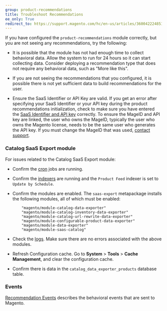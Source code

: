 ```yaml
---
group: product-recommendations
title: Troubleshoot Recommendations
ee_only: True
redirect_to: https://support.magento.com/hc/en-us/articles/360042224851
---
```


If you have configured the `product-recommendations` module correctly, but you are not seeing any recommendations, try the following:

-  It is possible that the module has not had enough time to collect behavioral data. Allow the system to run for 24 hours so it can start collecting data. Consider deploying a recommendation type that does not require any behavioral data, such as "More like this".

-  If you are not seeing the recommendations that you configured, it is possible there is not yet sufficient data to build recommendations for the user.

-  Ensure the SaaS Identifier or API Key are valid. If you get an error after specifying your SaaS Identifier or your API key during the product recommendations initialization, check to make sure you have entered the [SaaS Identifier and API key](https://docs.magento.com/m2/ce/user_guide/configuration/services/saas.html) correctly. To ensure the MageID and API key are linked, the user who owns the MageID, typically the user who owns the Magento license, needs to be the same user who generates the API key. If you must change the MageID that was used, [contact support](https://support.magento.com/hc/en-us).

### Catalog SaaS Export module

For issues related to the Catalog SaaS Export module:

-  Confirm the [cron](https://devdocs.magento.com/guides/v2.3/config-guide/cli/config-cli-subcommands-cron.html) jobs are running.

-  Confirm the [indexers](https://devdocs.magento.com/guides/v2.3/config-guide/cli/config-cli-subcommands-index.html) are running and the `Product Feed` indexer is set to `Update by Schedule`.

-  Confirm the modules are enabled. The `saas-export` metapackage installs the following modules, all of which must be enabled:

   ```text
       "magento/module-catalog-data-exporter"
       "magento/module-catalog-inventory-data-exporter"
       "magento/module-catalog-url-rewrite-data-exporter"
       "magento/module-configurable-product-data-exporter"
       "magento/module-data-exporter"
       "magento/module-saas-catalog"
   ```

-  Check the [logs](https://devdocs.magento.com/guides/v2.3/config-guide/cli/logging.html). Make sure there are no errors associated with the above modules.

-  Refresh Configuration cache. Go to **System** > **Tools** > **Cache Management**, and clear the configuration cache.

-  Confirm there is data in the `catalog_data_exporter_products` database table.

### Events

[Recommendation Events](https://devdocs.magento.com/recommendations/verify.html) describes the behavioral events that are sent to Magento.
